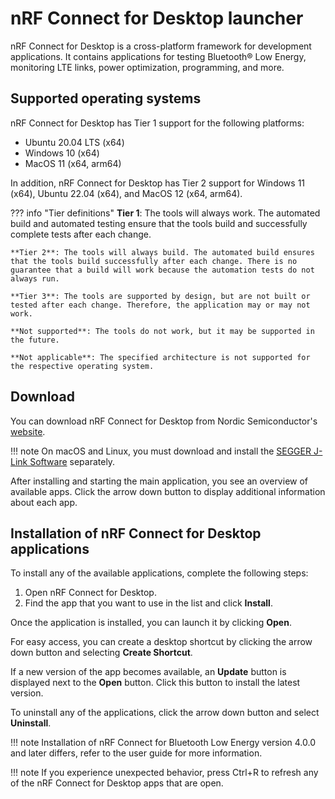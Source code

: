 # nRF Connect for Desktop launcher

nRF Connect for Desktop is a cross-platform framework for development applications. It contains applications for testing Bluetooth® Low Energy, monitoring LTE links, power optimization, programming, and more.

## Supported operating systems

nRF Connect for Desktop has Tier 1 support for the following platforms:

* Ubuntu 20.04 LTS (x64)
* Windows 10 (x64)
* MacOS 11 (x64, arm64)

In addition, nRF Connect for Desktop has Tier 2 support for Windows 11 (x64), Ubuntu 22.04 (x64), and MacOS 12 (x64, arm64).

??? info "Tier definitions"
    **Tier 1**: The tools will always work. The automated build and automated testing ensure that the tools build and successfully complete tests after each change.

    **Tier 2**: The tools will always build. The automated build ensures that the tools build successfully after each change. There is no guarantee that a build will work because the automation tests do not always run.

    **Tier 3**: The tools are supported by design, but are not built or tested after each change. Therefore, the application may or may not work.

    **Not supported**: The tools do not work, but it may be supported in the future.

    **Not applicable**: The specified architecture is not supported for the respective operating system.


## Download

You can download nRF Connect for Desktop from Nordic Semiconductor's [website](https://www.nordicsemi.com/Software-and-Tools/Development-Tools/nRF-Connect-for-desktop).

!!! note
      On macOS and Linux, you must download and install the [SEGGER J-Link Software](https://www.segger.com/downloads/jlink/#J-LinkSoftwareAndDocumentationPack) separately.

After installing and starting the main application, you see an overview of available apps. Click the arrow down button to display additional information about each app.

## Installation of nRF Connect for Desktop applications

To install any of the available applications, complete the following steps:

1. Open nRF Connect for Desktop.
2. Find the app that you want to use in the list and click **Install**.

Once the application is installed, you can launch it by clicking **Open**.

For easy access, you can create a desktop shortcut by clicking the arrow down button and selecting **Create Shortcut**.

If a new version of the app becomes available, an **Update** button is displayed next to the **Open** button. Click this button to install the latest version.

To uninstall any of the applications, click the arrow down button and select **Uninstall**.

!!! note
      Installation of nRF Connect for Bluetooth Low Energy version 4.0.0 and later differs, refer to the user guide for more information.

!!! note
      If you experience unexpected behavior, press Ctrl+R to refresh any of the nRF Connect for Desktop apps that are open.
